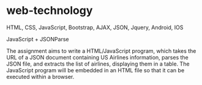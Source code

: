 # web-technology
HTML, CSS, JavaScript, Bootstrap, AJAX, JSON, Jquery, Android, IOS

JavaScript + JSONParse

The assignment aims to write a HTML/JavaScript program, which takes the URL of a JSON document containing US Airlines information, parses the JSON file, and extracts the list of airlines, displaying them in a table. The JavaScript program will be embedded in an HTML file so that it can be executed within a browser.

